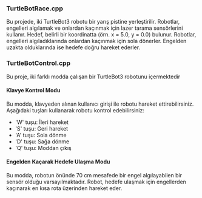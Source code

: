### TurtleBotRace.cpp
Bu projede, iki TurtleBot3 robotu bir yarış pistine yerleştirilir. Robotlar, engelleri algılamak ve onlardan kaçınmak için lazer tarama sensörlerini kullanır. Hedef, belirli bir koordinatta (örn. x = 5.0, y = 0.0) bulunur. Robotlar, engelleri algıladıklarında onlardan kaçınmak için sola dönerler. Engelden uzakta olduklarında ise hedefe doğru hareket ederler.

### TurtleBotControl.cpp
Bu proje, iki farklı modda çalışan bir TurtleBot3 robotunu içermektedir

####  Klavye Kontrol Modu
Bu modda, klavyeden alınan kullanıcı girişi ile robotu hareket ettirebilirsiniz. Aşağıdaki tuşları kullanarak robotu kontrol edebilirsiniz:
- 'W' tuşu: İleri hareket
- 'S' tuşu: Geri hareket
- 'A' tuşu: Sola dönme
- 'D' tuşu: Sağa dönme
- 'Q' tuşu: Moddan çıkış

#### Engelden Kaçarak Hedefe Ulaşma Modu
Bu modda, robotun önünde 70 cm mesafede bir engel algılayabilen bir sensör olduğu varsayılmaktadır. Robot, hedefe ulaşmak için engellerden kaçınarak en kısa rota üzerinden hareket eder.

